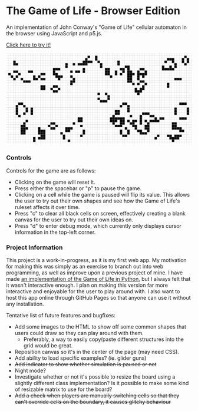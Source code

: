 # The Game of Life - Browser Edition
An implementation of John Conway's "Game of Life" cellular automaton in the browser using JavaScript and p5.js.

[Click here to try it!](https://zgell.github.io/game-of-life-js/)

![A screenshot of the Game of Life](./img/teaser.png)

### Controls

Controls for the game are as follows:
- Clicking on the game will reset it.
- Press either the spacebar or "p" to pause the game.
- Clicking on a cell while the game is paused will flip its value. This allows the user to try out their own shapes and see how the Game of Life's ruleset affects it over time.
- Press "c" to clear all black cells on screen, effectively creating a blank canvas for the user to try out their own ideas on.
- Press "d" to enter debug mode, which currently only displays cursor information in the top-left corner.

### Project Information

This project is a work-in-progress, as it is my first web app. My motivation for making this was simply as an exercise to branch out into web programming, as well as improve upon a previous project of mine.
I have made [an implementation of the Game of Life in Python](https://github.com/Zgell/game-of-life-python), but I always felt that it wasn't interactive enough. I plan on making this version far more interactive and enjoyable for the user to play around with. I also want to host this app online through GitHub Pages so that anyone can use it without any installation.

Tentative list of future features and bugfixes:
- Add some images to the HTML to show off some common shapes that users could draw so they can play around with them.
    - Preferably, a way to easily copy/paste different structures into the grid would be great.
- Reposition canvas so it's in the center of the page (may need CSS).
- Add ability to load specific examples? (ie. glider guns)
- ~~Add indicator to show whether simulation is paused or not~~
- Night mode?
- Investigate whether or not it's possible to resize the board using a slightly different class implementation? Is it possible to make some kind of resizable matrix to use for the board?
- ~~Add a check when players are manually switching cells so that they can't override cells on the boundary, it causes glitchy behaviour~~